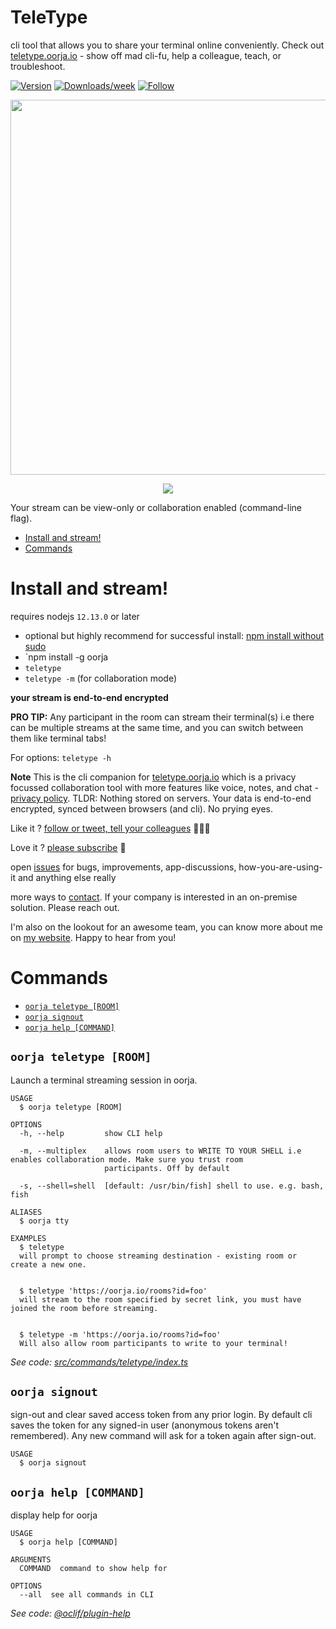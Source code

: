 TeleType
=====

cli tool that allows you to share your terminal online conveniently. Check out [teletype.oorja.io](https://teletype.oorja.io) - show off mad cli-fu, help a colleague, teach, or troubleshoot.

[![Version](https://img.shields.io/npm/v/oorja.svg)](https://npmjs.org/package/oorja)
[![Downloads/week](https://img.shields.io/npm/dw/oorja.svg)](https://npmjs.org/package/oorja)
[![Follow](https://img.shields.io/twitter/follow/oorja_app?style=social)](https://twitter.com/oorja_app)

<p align="center">
  <img width="600" src="https://teletype.oorja.io/images/cli-demo.svg">
</p>

<p align="center">
  <img src="https://teletype.oorja.io/images/teletype-session.png">
</p>

Your stream can be view-only or collaboration enabled (command-line flag).

<!-- toc -->
* [Install and stream!](#install-and-stream)
* [Commands](#commands)
<!-- tocstop -->

# Install and stream!

requires nodejs `12.13.0` or later

- optional but highly recommend for successful install: [npm install without sudo](https://github.com/sindresorhus/guides/blob/master/npm-global-without-sudo.md)
- `npm install -g oorja
- `teletype`
- `teletype -m`  (for collaboration mode)

**your stream is end-to-end encrypted**

**PRO TIP:**
Any participant in the room can stream their terminal(s) i.e there can be multiple streams at the same time, and you can switch between them like terminal tabs!

For options: `teletype -h` 

**Note**
This is the cli companion for [teletype.oorja.io](https://teletype.oorja.io) which is a privacy focussed collaboration tool with more features like voice, notes, and chat - [privacy policy](https://teletype.oorja.io/privacy_policy).
TLDR: Nothing stored on servers. Your data is end-to-end encrypted, synced between browsers (and cli). No prying eyes.

Like it ? [follow or tweet, tell your colleagues](https://twitter.com/oorja_app) 👩🏻‍💻

Love it ? [please subscribe](https://teletype.oorja.io/subscription) 🖖

open [issues](https://github.com/akshaykmr/TeleType/issues) for bugs, improvements, app-discussions, how-you-are-using-it and anything else really

more ways to [contact](https://teletype.oorja.io/contact).
If your company is interested in an on-premise solution. Please reach out.

I'm also on the lookout for an awesome team, you can know more about me
on [my website](https://akshay.oorja.io/). Happy to hear from you!


# Commands

* [`oorja teletype [ROOM]`](#oorja-teletype-room)
* [`oorja signout`](#oorja-signout)
* [`oorja help [COMMAND]`](#oorja-help-command)

## `oorja teletype [ROOM]`

Launch a terminal streaming session in oorja.

```
USAGE
  $ oorja teletype [ROOM]

OPTIONS
  -h, --help         show CLI help

  -m, --multiplex    allows room users to WRITE TO YOUR SHELL i.e enables collaboration mode. Make sure you trust room
                     participants. Off by default

  -s, --shell=shell  [default: /usr/bin/fish] shell to use. e.g. bash, fish

ALIASES
  $ oorja tty

EXAMPLES
  $ teletype
  will prompt to choose streaming destination - existing room or create a new one.


  $ teletype 'https://oorja.io/rooms?id=foo'
  will stream to the room specified by secret link, you must have joined the room before streaming.


  $ teletype -m 'https://oorja.io/rooms?id=foo'
  Will also allow room participants to write to your terminal!
```

_See code: [src/commands/teletype/index.ts](https://github.com/akshaykmr/teletype/blob/v1.2.3/src/commands/teletype/index.ts)_


## `oorja signout`

sign-out and clear saved access token from any prior login. By default cli
saves the token for any signed-in user (anonymous tokens aren't remembered).
Any new command will ask for a token again after sign-out.

```
USAGE
  $ oorja signout
```

## `oorja help [COMMAND]`

display help for oorja

```
USAGE
  $ oorja help [COMMAND]

ARGUMENTS
  COMMAND  command to show help for

OPTIONS
  --all  see all commands in CLI
```

_See code: [@oclif/plugin-help](https://github.com/oclif/plugin-help/blob/v3.1.0/src/commands/help.ts)_

